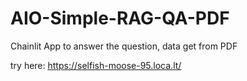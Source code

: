 # AIO-Simple-RAG-QA-PDF
Chainlit App to answer the question, data get from PDF

try here: https://selfish-moose-95.loca.lt/
